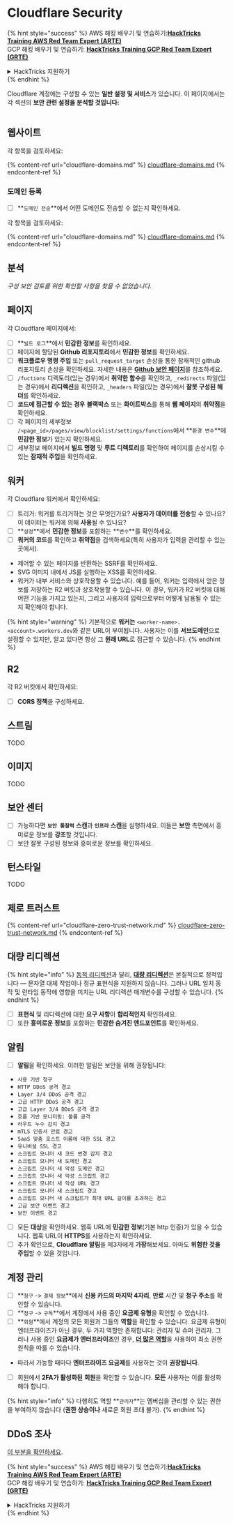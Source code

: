 # Cloudflare Security

{% hint style="success" %}
AWS 해킹 배우기 및 연습하기:<img src="../../.gitbook/assets/image (1) (1) (1).png" alt="" data-size="line">[**HackTricks Training AWS Red Team Expert (ARTE)**](https://training.hacktricks.xyz/courses/arte)<img src="../../.gitbook/assets/image (1) (1) (1).png" alt="" data-size="line">\
GCP 해킹 배우기 및 연습하기: <img src="../../.gitbook/assets/image (2).png" alt="" data-size="line">[**HackTricks Training GCP Red Team Expert (GRTE)**<img src="../../.gitbook/assets/image (2).png" alt="" data-size="line">](https://training.hacktricks.xyz/courses/grte)

<details>

<summary>HackTricks 지원하기</summary>

* [**구독 계획**](https://github.com/sponsors/carlospolop) 확인하기!
* **💬 [**Discord 그룹**](https://discord.gg/hRep4RUj7f) 또는 [**텔레그램 그룹**](https://t.me/peass)에 참여하거나 **Twitter** 🐦 [**@hacktricks\_live**](https://twitter.com/hacktricks_live)**를 팔로우하세요.**
* **[**HackTricks**](https://github.com/carlospolop/hacktricks) 및 [**HackTricks Cloud**](https://github.com/carlospolop/hacktricks-cloud) 깃허브 리포지토리에 PR을 제출하여 해킹 팁을 공유하세요.**

</details>
{% endhint %}

Cloudflare 계정에는 구성할 수 있는 **일반 설정 및 서비스**가 있습니다. 이 페이지에서는 각 섹션의 **보안 관련 설정을 분석할 것입니다:**

<figure><img src="../../.gitbook/assets/image (117).png" alt=""><figcaption></figcaption></figure>

## 웹사이트

각 항목을 검토하세요:

{% content-ref url="cloudflare-domains.md" %}
[cloudflare-domains.md](cloudflare-domains.md)
{% endcontent-ref %}

### 도메인 등록

* [ ] **`도메인 전송`**에서 어떤 도메인도 전송할 수 없는지 확인하세요.

각 항목을 검토하세요:

{% content-ref url="cloudflare-domains.md" %}
[cloudflare-domains.md](cloudflare-domains.md)
{% endcontent-ref %}

## 분석

_구성 보안 검토를 위한 확인할 사항을 찾을 수 없었습니다._

## 페이지

각 Cloudflare 페이지에서:

* [ ] **`빌드 로그`**에서 **민감한 정보**를 확인하세요.
* [ ] 페이지에 할당된 **Github 리포지토리**에서 **민감한 정보**를 확인하세요.
* [ ] **워크플로우 명령 주입** 또는 `pull_request_target` 손상을 통한 잠재적인 github 리포지토리 손상을 확인하세요. 자세한 내용은 [**Github 보안 페이지**](../github-security/)를 참조하세요.
* [ ] `/fuctions` 디렉토리(있는 경우)에서 **취약한 함수**를 확인하고, `_redirects` 파일(있는 경우)에서 **리디렉션**을 확인하고, `_headers` 파일(있는 경우)에서 **잘못 구성된 헤더**를 확인하세요.
* [ ] **코드에 접근할 수 있는 경우** **블랙박스** 또는 **화이트박스**를 통해 **웹 페이지**의 **취약점**을 확인하세요.
* [ ] 각 페이지의 세부정보 `/<page_id>/pages/view/blocklist/settings/functions`에서 **`환경 변수`**에 **민감한 정보**가 있는지 확인하세요.
* [ ] 세부정보 페이지에서 **빌드 명령** 및 **루트 디렉토리**를 확인하여 페이지를 손상시킬 수 있는 **잠재적 주입**을 확인하세요.

## **워커**

각 Cloudflare 워커에서 확인하세요:

* [ ] 트리거: 워커를 트리거하는 것은 무엇인가요? **사용자가 데이터를 전송**할 수 있나요? 이 데이터는 워커에 의해 **사용**될 수 있나요?
* [ ] **`설정`**에서 **민감한 정보**를 포함하는 **`변수`**를 확인하세요.
* [ ] **워커의 코드**를 확인하고 **취약점**을 검색하세요(특히 사용자가 입력을 관리할 수 있는 곳에서).
* 제어할 수 있는 페이지를 반환하는 SSRF를 확인하세요.
* SVG 이미지 내에서 JS를 실행하는 XSS를 확인하세요.
* 워커가 내부 서비스와 상호작용할 수 있습니다. 예를 들어, 워커는 입력에서 얻은 정보를 저장하는 R2 버킷과 상호작용할 수 있습니다. 이 경우, 워커가 R2 버킷에 대해 어떤 기능을 가지고 있는지, 그리고 사용자의 입력으로부터 어떻게 남용될 수 있는지 확인해야 합니다.

{% hint style="warning" %}
기본적으로 **워커는** `<worker-name>.<account>.workers.dev`와 같은 URL이 부여됩니다. 사용자는 이를 **서브도메인**으로 설정할 수 있지만, 알고 있다면 항상 그 **원래 URL**로 접근할 수 있습니다.
{% endhint %}

## R2

각 R2 버킷에서 확인하세요:

* [ ] **CORS 정책**을 구성하세요.

## 스트림

TODO

## 이미지

TODO

## 보안 센터

* [ ] 가능하다면 **`보안 통찰력`** **스캔**과 **`인프라`** **스캔**을 실행하세요. 이들은 **보안** 측면에서 흥미로운 정보를 **강조**할 것입니다.
* [ ] 보안 잘못 구성된 정보와 흥미로운 정보를 확인하세요.

## 턴스타일

TODO

## **제로 트러스트**

{% content-ref url="cloudflare-zero-trust-network.md" %}
[cloudflare-zero-trust-network.md](cloudflare-zero-trust-network.md)
{% endcontent-ref %}

## 대량 리디렉션

{% hint style="info" %}
[동적 리디렉션](https://developers.cloudflare.com/rules/url-forwarding/dynamic-redirects/)과 달리, [**대량 리디렉션**](https://developers.cloudflare.com/rules/url-forwarding/bulk-redirects/)은 본질적으로 정적입니다 — 문자열 대체 작업이나 정규 표현식을 지원하지 않습니다. 그러나 URL 일치 동작 및 런타임 동작에 영향을 미치는 URL 리디렉션 매개변수를 구성할 수 있습니다.
{% endhint %}

* [ ] **표현식** 및 리디렉션에 대한 **요구 사항**이 **합리적인지** 확인하세요.
* [ ] 또한 **흥미로운 정보**를 포함하는 **민감한 숨겨진 엔드포인트**를 확인하세요.

## 알림

* [ ] **알림**을 확인하세요. 이러한 알림은 보안을 위해 권장됩니다:
* `사용 기반 청구`
* `HTTP DDoS 공격 경고`
* `Layer 3/4 DDoS 공격 경고`
* `고급 HTTP DDoS 공격 경고`
* `고급 Layer 3/4 DDoS 공격 경고`
* `흐름 기반 모니터링: 볼륨 공격`
* `라우트 누수 감지 경고`
* `mTLS 인증서 만료 경고`
* `SaaS 맞춤 호스트 이름에 대한 SSL 경고`
* `유니버설 SSL 경고`
* `스크립트 모니터 새 코드 변경 감지 경고`
* `스크립트 모니터 새 도메인 경고`
* `스크립트 모니터 새 악성 도메인 경고`
* `스크립트 모니터 새 악성 스크립트 경고`
* `스크립트 모니터 새 악성 URL 경고`
* `스크립트 모니터 새 스크립트 경고`
* `스크립트 모니터 새 스크립트가 최대 URL 길이를 초과하는 경고`
* `고급 보안 이벤트 경고`
* `보안 이벤트 경고`
* [ ] 모든 **대상**을 확인하세요. 웹훅 URL에 **민감한 정보**(기본 http 인증)가 있을 수 있습니다. 웹훅 URL이 **HTTPS**를 사용하는지 확인하세요.
* [ ] 추가 확인으로, **Cloudflare 알림**을 제3자에게 **가장**해보세요. 아마도 **위험한 것을 주입**할 수 있을 것입니다.

## 계정 관리

* [ ] **`청구` -> `결제 정보`**에서 **신용 카드의 마지막 4자리**, **만료** 시간 및 **청구 주소**를 확인할 수 있습니다.
* [ ] **`청구` -> `구독`**에서 계정에서 사용 중인 **요금제 유형**을 확인할 수 있습니다.
* [ ] **`회원`**에서 계정의 모든 회원과 그들의 **역할**을 확인할 수 있습니다. 요금제 유형이 엔터프라이즈가 아닌 경우, 두 가지 역할만 존재합니다: 관리자 및 슈퍼 관리자. 그러나 사용 중인 **요금제가 엔터프라이즈**인 경우, [**더 많은 역할**](https://developers.cloudflare.com/fundamentals/account-and-billing/account-setup/account-roles/)을 사용하여 최소 권한 원칙을 따를 수 있습니다.
* 따라서 가능할 때마다 **엔터프라이즈 요금제**를 사용하는 것이 **권장됩니다**.
* [ ] 회원에서 **2FA가 활성화된** **회원**을 확인할 수 있습니다. **모든** 사용자는 이를 활성화해야 합니다.

{% hint style="info" %}
다행히도 역할 **`관리자`**는 멤버십을 관리할 수 있는 권한을 부여하지 않습니다 (**권한 상승이나** 새로운 회원 초대 불가).
{% endhint %}

## DDoS 조사

[이 부분을 확인하세요](cloudflare-domains.md#cloudflare-ddos-protection).

{% hint style="success" %}
AWS 해킹 배우기 및 연습하기:<img src="../../.gitbook/assets/image (1) (1) (1).png" alt="" data-size="line">[**HackTricks Training AWS Red Team Expert (ARTE)**](https://training.hacktricks.xyz/courses/arte)<img src="../../.gitbook/assets/image (1) (1) (1).png" alt="" data-size="line">\
GCP 해킹 배우기 및 연습하기: <img src="../../.gitbook/assets/image (2).png" alt="" data-size="line">[**HackTricks Training GCP Red Team Expert (GRTE)**<img src="../../.gitbook/assets/image (2).png" alt="" data-size="line">](https://training.hacktricks.xyz/courses/grte)

<details>

<summary>HackTricks 지원하기</summary>

* [**구독 계획**](https://github.com/sponsors/carlospolop) 확인하기!
* **💬 [**Discord 그룹**](https://discord.gg/hRep4RUj7f) 또는 [**텔레그램 그룹**](https://t.me/peass)에 참여하거나 **Twitter** 🐦 [**@hacktricks\_live**](https://twitter.com/hacktricks_live)**를 팔로우하세요.**
* **[**HackTricks**](https://github.com/carlospolop/hacktricks) 및 [**HackTricks Cloud**](https://github.com/carlospolop/hacktricks-cloud) 깃허브 리포지토리에 PR을 제출하여 해킹 팁을 공유하세요.**

</details>
{% endhint %}
